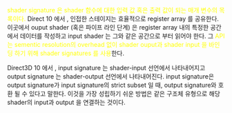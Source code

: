 
<span style="color: yellow">shader signature 은 shader 함수에 대한 입력 값 혹은 출력 값이 되는 매개 변수의 목록이다. </span>Direct 10 에서 , 인접한 스테이지는 효율적으로 register array 를 공유한다. 이곳에서 ouput shader (혹은 파이프 라인 단계) 은 register array 내의 특정한 공간 에서 데이터를 작성하고 input shader 는 그와 같은 공간으로 부터 읽어야 한다. 그<span style="color:yellow "> API 는  sementic resolution의 overhead 없이 shader ouput과 shader input 을 바인딩 하기 위해 shader signatures 를 사용</span>한다. 

Direct3D 10 에서 , input signature 는 shader-input 선언에서  나타내어지고 output signature 는 shader-output 선언에서 나타내어진다. input signature은 output signature가 input signature의 strict subset 일 때, output signature와 호환 될 수 있다고 말한다. 이것을 가장 성립하기 쉬운 방법은 같은 구조체 유형으로 해당 shader의 input과 output 을 연결하는 것이다.